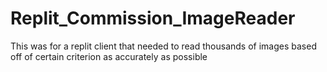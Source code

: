 # Replit_Commission_ImageReader
This was for a replit client that needed to read thousands of images based off of certain criterion as accurately as possible
